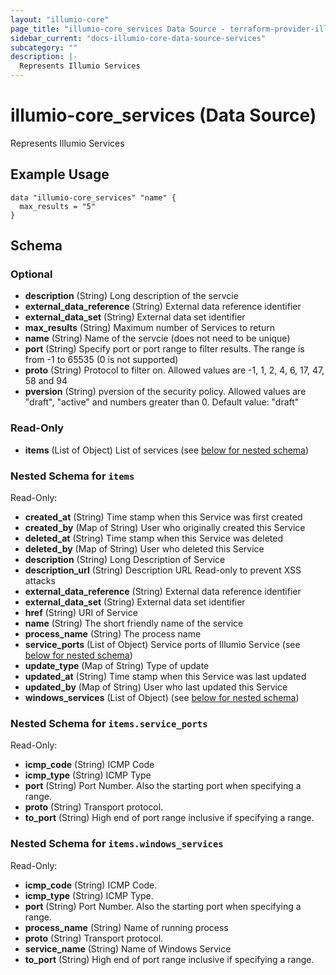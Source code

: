 ```yaml
---
layout: "illumio-core"
page_title: "illumio-core_services Data Source - terraform-provider-illumio-core"
sidebar_current: "docs-illumio-core-data-source-services"
subcategory: ""
description: |-
  Represents Illumio Services
---
```


# illumio-core_services (Data Source)

Represents Illumio Services

Example Usage
------------

```hcl
data "illumio-core_services" "name" {
  max_results = "5"
}
```

## Schema

### Optional

- **description** (String) Long description of the servcie
- **external_data_reference** (String) External data reference identifier
- **external_data_set** (String) External data set identifier
- **max_results** (String) Maximum number of Services to return
- **name** (String) Name of the servcie (does not need to be unique)
- **port** (String) Specify port or port range to filter results. The range is from -1 to 65535 (0 is not supported)
- **proto** (String) Protocol to filter on. Allowed values are -1, 1, 2, 4, 6, 17, 47, 58 and 94
- **pversion** (String) pversion of the security policy. Allowed values are "draft", "active" and numbers greater than 0. Default value: "draft"

### Read-Only

- **items** (List of Object) List of services (see [below for nested schema](#nestedatt--items))

<a id="nestedatt--items"></a>
### Nested Schema for `items`

Read-Only:

- **created_at** (String) Time stamp when this Service was first created
- **created_by** (Map of String) User who originally created this Service
- **deleted_at** (String) Time stamp when this Service was deleted
- **deleted_by** (Map of String) User who deleted this Service
- **description** (String) Long Description of Service
- **description_url** (String) Description URL Read-only to prevent XSS attacks
- **external_data_reference** (String) External data reference identifier
- **external_data_set** (String) External data set identifier
- **href** (String) URI of Service
- **name** (String) The short friendly name of the service
- **process_name** (String) The process name
- **service_ports** (List of Object) Service ports of Illumio Service (see [below for nested schema](#nestedobjatt--items--service_ports))
- **update_type** (Map of String) Type of update
- **updated_at** (String) Time stamp when this Service was last updated
- **updated_by** (Map of String) User who last updated this Service
- **windows_services** (List of Object) (see [below for nested schema](#nestedobjatt--items--windows_services))

<a id="nestedobjatt--items--service_ports"></a>
### Nested Schema for `items.service_ports`

Read-Only:

- **icmp_code** (String) ICMP Code
- **icmp_type** (String) ICMP Type
- **port** (String) Port Number. Also the starting port when specifying a range.
- **proto** (String) Transport protocol.
- **to_port** (String) High end of port range inclusive if specifying a range.


<a id="nestedobjatt--items--windows_services"></a>
### Nested Schema for `items.windows_services`

Read-Only:

- **icmp_code** (String) ICMP Code. 
- **icmp_type** (String) ICMP Type. 
- **port** (String) Port Number. Also the starting port when specifying a range.
- **process_name** (String) Name of running process
- **proto** (String) Transport protocol.
- **service_name** (String) Name of Windows Service
- **to_port** (String) High end of port range inclusive if specifying a range.


